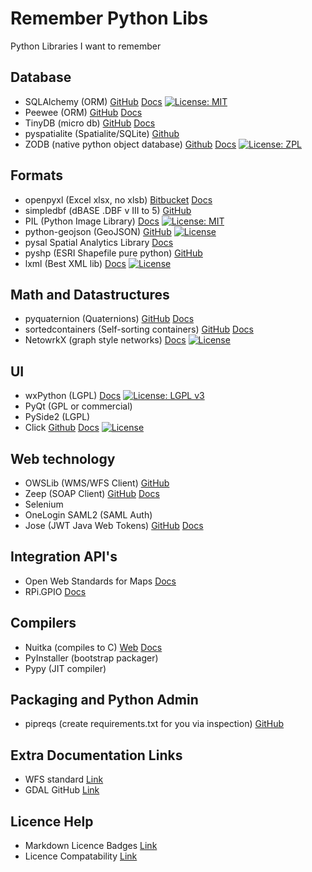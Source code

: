 # Remember Python Libs
Python Libraries I want to remember

## Database
* SQLAlchemy (ORM) [GitHub](https://github.com/zzzeek/sqlalchemy) [Docs](http://docs.sqlalchemy.org/en/latest/) [![License: MIT](https://img.shields.io/badge/License-MIT-yellow.svg)](https://opensource.org/licenses/MIT)
* Peewee (ORM) [GitHub](https://github.com/coleifer/peewee) [Docs](http://docs.peewee-orm.com/en/latest/index.html)
* TinyDB (micro db) [GitHub](https://github.com/msiemens/tinydb) [Docs](https://tinydb.readthedocs.io/en/latest/)
* pyspatialite (Spatialite/SQLite) [Github](https://github.com/lokkju/pyspatialite)
* ZODB (native python object database) [Github](https://github.com/zopefoundation/ZODB) [Docs](http://www.zodb.org/en/latest/index.html)  [![License: ZPL](https://img.shields.io/badge/license-ZPL-blue.svg)](https://github.com/zopefoundation/ZODB/blob/master/LICENSE.txt)

## Formats
* openpyxl (Excel xlsx, no xlsb) [Bitbucket](http://bitbucket.org/openpyxl/openpyxl/src) [Docs](https://openpyxl.readthedocs.io/en/stable/index.html)
* simpledbf (dBASE .DBF v III to 5) [GitHub](https://github.com/rnelsonchem/simpledbf)
* PIL (Python Image Library) [Docs](https://pillow.readthedocs.io/en/5.1.x/) [![License: MIT](https://img.shields.io/badge/License-MIT-yellow.svg)](https://opensource.org/licenses/MIT)
* python-geojson (GeoJSON) [GitHub](https://github.com/frewsxcv/python-geojson) [![License](https://img.shields.io/badge/License-BSD%203--Clause-blue.svg)](https://opensource.org/licenses/BSD-3-Clause)
* pysal Spatial Analytics Library [Docs](http://pysal.readthedocs.io/en/latest/index.html)
* pyshp (ESRI Shapefile pure python) [GitHub](https://github.com/GeospatialPython/pyshp)
* lxml (Best XML lib) [Docs](https://lxml.de/tutorial.html) [![License](https://img.shields.io/badge/License-BSD%203--Clause-blue.svg)](https://opensource.org/licenses/BSD-3-Clause)

## Math and Datastructures
* pyquaternion (Quaternions) [GitHub](https://github.com/KieranWynn/pyquaternion) [Docs](http://kieranwynn.github.io/pyquaternion/)
* sortedcontainers (Self-sorting containers) [GitHub](https://github.com/grantjenks/python-sortedcontainers/) [Docs](http://www.grantjenks.com/docs/sortedcontainers/)
* NetowrkX (graph style networks) [Docs](https://networkx.github.io/) [![License](https://img.shields.io/badge/License-BSD%203--Clause-blue.svg)](https://opensource.org/licenses/BSD-3-Clause)

## UI
* wxPython (LGPL) [Docs](https://docs.wxpython.org/index.html) [![License: LGPL v3](https://img.shields.io/badge/License-LGPL%20v3-blue.svg)](https://www.gnu.org/licenses/lgpl-3.0)
* PyQt (GPL or commercial)
* PySide2 (LGPL)
* Click [Github](https://github.com/pallets/click/) [Docs](https://click.palletsprojects.com/en/7.x/) [![License](https://img.shields.io/badge/License-BSD%203--Clause-blue.svg)](https://opensource.org/licenses/BSD-3-Clause)

## Web technology
* OWSLib (WMS/WFS Client) [GitHub](https://github.com/geopython/OWSLib)
* Zeep (SOAP Client) [GitHub](https://github.com/mvantellingen/python-zeep) [Docs](http://docs.python-zeep.org/en/master/index.html)
* Selenium
* OneLogin SAML2 (SAML Auth)
* Jose (JWT Java Web Tokens) [GitHub](https://github.com/mpdavis/python-jose) [Docs](https://python-jose.readthedocs.io/en/latest/)

## Integration API's
* Open Web Standards for Maps [Docs](http://geopython.github.io/OWSLib/)
* RPi.GPIO [Docs](https://sourceforge.net/p/raspberry-gpio-python/wiki/Home/)

## Compilers
* Nuitka (compiles to C) [Web](http://nuitka.net/) [Docs](http://nuitka.net/doc/user-manual.html)
* PyInstaller (bootstrap packager)
* Pypy (JIT compiler)

## Packaging and Python Admin
* pipreqs (create requirements.txt for you via inspection) [GitHub](https://github.com/bndr/pipreqs)

## Extra Documentation Links
* WFS standard [Link](http://docs.geoserver.org/latest/en/user/services/wfs/reference.html)
* GDAL GitHub [Link](https://github.com/OSGeo/gdal)

## Licence Help
* Markdown Licence Badges [Link](https://gist.github.com/lukas-h/2a5d00690736b4c3a7ba)
* Licence Compatability [Link](https://janelia-flyem.github.io/licenses.html)

